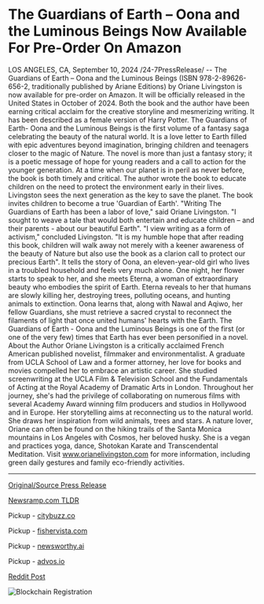 # The Guardians of Earth – Oona and the Luminous Beings Now Available For Pre-Order On Amazon

LOS ANGELES, CA, September 10, 2024 /24-7PressRelease/ -- The Guardians of Earth – Oona and the Luminous Beings (ISBN 978-2-89626-656-2, traditionally published by Ariane Editions) by Oriane Livingston is now available for pre-order on Amazon. It will be officially released in the United States in October of 2024. Both the book and the author have been earning critical acclaim for the creative storyline and mesmerizing writing. It has been described as a female version of Harry Potter.  The Guardians of Earth- Oona and the Luminous Beings is the first volume of a fantasy saga celebrating the beauty of the natural world. It is a love letter to Earth filled with epic adventures beyond imagination, bringing children and teenagers closer to the magic of Nature. The novel is more than just a fantasy story; it is a poetic message of hope for young readers and a call to action for the younger generation. At a time when our planet is in peril as never before, the book is both timely and critical. The author wrote the book to educate children on the need to protect the environment early in their lives. Livingston sees the next generation as the key to save the planet. The book invites children to become a true 'Guardian of Earth'.   "Writing The Guardians of Earth has been a labor of love," said Oriane Livingston. "I sought to weave a tale that would both entertain and educate children – and their parents - about our beautiful Earth".   "I view writing as a form of activism," concluded Livingston. "It is my humble hope that after reading this book, children will walk away not merely with a keener awareness of the beauty of Nature but also use the book as a clarion call to protect our precious Earth".  It tells the story of Oona, an eleven-year-old girl who lives in a troubled household and feels very much alone. One night, her flower starts to speak to her, and she meets Eterna, a woman of extraordinary beauty who embodies the spirit of Earth. Eterna reveals to her that humans are slowly killing her, destroying trees, polluting oceans, and hunting animals to extinction. Oona learns that, along with Nawal and Aqiwo, her fellow Guardians, she must retrieve a sacred crystal to reconnect the filaments of light that once united humans' hearts with the Earth.  The Guardians of Earth - Oona and the Luminous Beings is one of the first (or one of the very few) times that Earth has ever been personified in a novel.  About the Author  Oriane Livingston is a critically acclaimed French American published novelist, filmmaker and environmentalist.   A graduate from UCLA School of Law and a former attorney, her love for books and movies compelled her to embrace an artistic career. She studied screenwriting at the UCLA Film & Television School and the Fundamentals of Acting at the Royal Academy of Dramatic Arts in London.   Throughout her journey, she's had the privilege of collaborating on numerous films with several Academy Award winning film producers and studios in Hollywood and in Europe.  Her storytelling aims at reconnecting us to the natural world. She draws her inspiration from wild animals, trees and stars.   A nature lover, Oriane can often be found on the hiking trails of the Santa Monica mountains in Los Angeles with Cosmos, her beloved husky. She is a vegan and practices yoga, dance, Shotokan Karate and Transcendental Meditation.  Visit www.orianelivingston.com for more information, including green daily gestures and family eco-friendly activities. 

---

[Original/Source Press Release](https://www.24-7pressrelease.com/press-release/514127/the-guardians-of-earth-oona-and-the-luminous-beings-now-available-for-pre-order-on-amazon)
                    

[Newsramp.com TLDR](https://newsramp.com/curated-news/new-fantasy-novel-celebrates-the-beauty-of-nature-and-calls-for-environmental-action/a19090dbaf2b026dc9a44494fad321d9) 


Pickup - [citybuzz.co](https://citybuzz.co/2024/09/10/new-fantasy-novel-the-guardians-of-earth-aims-to-inspire-environmental-awareness-in-young-readers)

Pickup - [fishervista.com](https://fishervista.com/en/the-guardians-of-earth-oona-and-the-luminous-beings-now-available-for-pre-order-on-amazon/20246642)

Pickup - [newsworthy.ai](https://newsworthy.ai/curated/new-fantasy-novel-aims-to-inspire-environmental-awareness-in-young-readers/20246642)

Pickup - [advos.io](https://advos.io/en/the-guardians-of-earth-oona-and-the-luminous-beings-now-available-for-pre-order/20246642)
 



[Reddit Post](https://www.reddit.com/r/Lifestyle_Culture/comments/1fdc09m/new_fantasy_novel_celebrates_the_beauty_of_nature/) 



![Blockchain Registration](https://cdn.newsramp.app/24-7PressRelease/qrcode/249/10/yogae75e.webp)